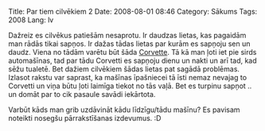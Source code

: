Title: Par tiem cilvēkiem 2
Date: 2008-08-01 08:46
Category: Sākums
Tags: 2008
Lang: lv

Dažreiz es cilvēkus patiešām nesaprotu. Ir daudzas lietas, kas pagaidām man rādās tikai sapņos. Ir dažas tādas lietas par kurām es sapņoju sen un daudz. Viena no tādām varētu būt šāda [Corvette](http://www.tvnet.lv/zinas/agresivs/article.php?id=554926). Tā kā man ļoti iet pie sirds automašīnas, tad par tādu Corvetti es sapņoju dienu un nakti un arī tad, kad sēžu tualetē. Bet dažiem cilvēkiem šādas lietas pat sagādā problēmas. Izlasot rakstu var saprast, ka mašīnas īpašniecei tā īsti nemaz nevajag to Corvetti un viņa būtu ļoti laimīga tiekot no tās vaļā. Bet es turpinu sapņot .. un domāt par to cik pasaule savādi iekārtota.

Varbūt kāds man grib uzdāvināt kādu līdzīgu/tādu mašīnu? Es pavisam noteikti nosegšu pārrakstīšanas izdevumus. :D
